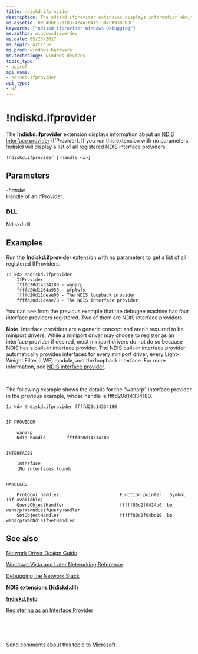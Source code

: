 ```yaml
---
title: ndiskd.ifprovider
description: The ndiskd.ifprovider extension displays information about an NDIS interface provider (IfProvider). 
ms.assetid: 89C406E5-81D3-42AA-BA15-3D7C093BCD3C
keywords: ["ndiskd.ifprovider Windows Debugging"]
ms.author: windowsdriverdev
ms.date: 05/23/2017
ms.topic: article
ms.prod: windows-hardware
ms.technology: windows-devices
topic_type:
- apiref
api_name:
- ndiskd.ifprovider
api_type:
- NA
---
```


# !ndiskd.ifprovider


The **!ndiskd.ifprovider** extension displays information about an [NDIS interface provider](https://msdn.microsoft.com/windows/hardware/drivers/network/registering-as-an-interface-provider) (IfProvider). If you run this extension with no parameters, !ndiskd will display a list of all registered NDIS interface providers.

```
!ndiskd.ifprovider [-handle <x>] 
```

## <span id="Parameters"></span><span id="parameters"></span><span id="PARAMETERS"></span>Parameters


<span id="_______-handle______"></span><span id="_______-HANDLE______"></span> *-handle*   
Handle of an IfProvider.

### <span id="DLL"></span><span id="dll"></span>DLL

Ndiskd.dll

Examples
--------

Run the **!ndiskd.ifprovider** extension with no parameters to get a list of all registered IfProviders.

```
1: kd> !ndiskd.ifprovider
    IfProvider                                                                  
    ffffd20d14334180 - wanarp
    ffffd20d1264a950 - wfplwfs
    ffffd20d11deae00 - The NDIS loopback provider
    ffffd20d11deae70 - The NDIS interface provider
```

You can see from the previous example that the debugee machine has four interface providers registered. Two of them are NDIS interface providers.

**Note**  Interface providers are a generic concept and aren't required to be miniport drivers. While a miniport driver may choose to register as an interface provider if desired, most miniport drivers do not do so because NDIS has a built-in interface provider. The NDIS built-in interface provider automatically provides interfaces for every miniport driver, every Light-Weight Filter (LWF) module, and the loopback interface. For more information, see [NDIS interface provider](https://msdn.microsoft.com/windows/hardware/drivers/network/registering-as-an-interface-provider).

 

The following example shows the details for the "wanarp" interface provider in the previous example, whose handle is ffffd20d14334180.

```
1: kd> !ndiskd.ifprovider ffffd20d14334180


IF PROVIDER

    wanarp
    Ndis handle        ffffd20d14334180


INTERFACES

    Interface                                                                   
    [No interfaces found]


HANDLERS

    Protocol handler                       Function pointer   Symbol (if available)
    QueryObjectHandler                     fffff80d2f0414b0  bp wanarp!WanNdisIfQueryHandler
    SetObjectHandler                       fffff80d2f04bd10  bp wanarp!WanNdisIfSetHandler
```

## <span id="see_also"></span>See also


[Network Driver Design Guide](https://msdn.microsoft.com/windows/hardware/drivers/network/index)

[Windows Vista and Later Networking Reference](https://msdn.microsoft.com/library/windows/hardware/ff571081)

[Debugging the Network Stack](https://go.microsoft.com/fwlink/p/?linkid=845311)

[**NDIS extensions (Ndiskd.dll)**](ndis-extensions--ndiskd-dll-.md)

[**!ndiskd.help**](-ndiskd-help.md)

[Registering as an Interface Provider](https://msdn.microsoft.com/windows/hardware/drivers/network/registering-as-an-interface-provider)

 

 

[Send comments about this topic to Microsoft](mailto:wsddocfb@microsoft.com?subject=Documentation%20feedback%20[debugger\debugger]:%20!ndiskd.ifprovider%20%20RELEASE:%20%285/15/2017%29&body=%0A%0APRIVACY%20STATEMENT%0A%0AWe%20use%20your%20feedback%20to%20improve%20the%20documentation.%20We%20don't%20use%20your%20email%20address%20for%20any%20other%20purpose,%20and%20we'll%20remove%20your%20email%20address%20from%20our%20system%20after%20the%20issue%20that%20you're%20reporting%20is%20fixed.%20While%20we're%20working%20to%20fix%20this%20issue,%20we%20might%20send%20you%20an%20email%20message%20to%20ask%20for%20more%20info.%20Later,%20we%20might%20also%20send%20you%20an%20email%20message%20to%20let%20you%20know%20that%20we've%20addressed%20your%20feedback.%0A%0AFor%20more%20info%20about%20Microsoft's%20privacy%20policy,%20see%20http://privacy.microsoft.com/default.aspx. "Send comments about this topic to Microsoft")





